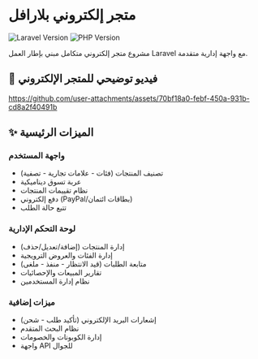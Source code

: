 # متجر إلكتروني بلارافل
![Laravel Version](https://img.shields.io/badge/Laravel-10.x-orange)
![PHP Version](https://img.shields.io/badge/PHP-8.1%2B-blue)


مشروع متجر إلكتروني متكامل مبني بإطار العمل Laravel مع واجهة إدارية متقدمة.
## 🎥 فيديو توضيحي  للمتجر الإلكتروني



https://github.com/user-attachments/assets/70bf18a0-febf-450a-931b-cd8a2f40491b
## ✨ الميزات الرئيسية
### واجهة المستخدم
- تصنيف المنتجات (فئات - علامات تجارية - تصفية)
- عربة تسوق ديناميكية
- نظام تقييمات المنتجات
- دفع إلكتروني (PayPal/بطاقات ائتمان)
- تتبع حالة الطلب

### لوحة التحكم الإدارية
- إدارة المنتجات (إضافة/تعديل/حذف)
- إدارة الفئات والعروض الترويجية
- متابعة الطلبات (قيد الانتظار - منفذ - ملغى)
- تقارير المبيعات والإحصائيات
- نظام إدارة المستخدمين

### ميزات إضافية
- إشعارات البريد الإلكتروني (تأكيد طلب - شحن)
- نظام البحث المتقدم
- إدارة الكوبونات والخصومات
- واجهة API للجوال


